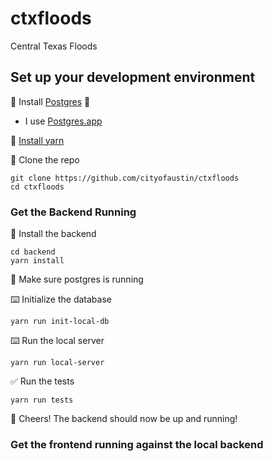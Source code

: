 # ctxfloods
Central Texas Floods

## Set up your development environment
💾 Install [Postgres](https://www.postgresql.org/) 🐘
  *  I use [Postgres.app](http://postgresapp.com/)

💾 [Install yarn](https://yarnpkg.com/en/docs/install) 

👯 Clone the repo
```
git clone https://github.com/cityofaustin/ctxfloods
cd ctxfloods
```
### Get the Backend Running
💾 Install the backend
```
cd backend
yarn install
```
🐘  Make sure postgres is running

⌨️ Initialize the database
```
yarn run init-local-db
```

⌨️ Run the local server
```
yarn run local-server
```

✅ Run the tests
```
yarn run tests
```

🍻 Cheers! The backend should now be up and running!
### Get the frontend running against the local backend
